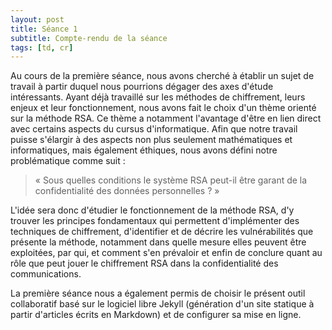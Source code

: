 ```yaml
---
layout: post
title: Séance 1
subtitle: Compte-rendu de la séance
tags: [td, cr]
---
```


Au cours de la première séance, nous avons cherché à établir un sujet de travail à partir duquel nous pourrions dégager des axes d'étude intéressants. Ayant déjà travaillé sur les méthodes de chiffrement, leurs enjeux et leur fonctionnement, nous avons fait le choix d'un thème orienté sur la méthode RSA. Ce thème a notamment l'avantage d'être en lien direct avec certains aspects du cursus d'informatique. Afin que notre travail puisse s'élargir à des aspects non plus seulement mathématiques et informatiques, mais également éthiques, nous avons défini notre problématique comme suit : 

> « Sous quelles conditions le système RSA peut-il être garant de la confidentialité des données personnelles ? »

L'idée sera donc d'étudier le fonctionnement de la méthode RSA, d'y trouver les principes fondamentaux qui permettent d'implémenter des techniques de chiffrement, d'identifier et de décrire les vulnérabilités que présente la méthode, notamment dans quelle mesure elles peuvent être exploitées, par qui, et comment s'en prévaloir et enfin de conclure quant au rôle que peut jouer le chiffrement RSA dans la confidentialité des communications.

La première séance nous a également permis de choisir le présent outil collaboratif basé sur le logiciel libre Jekyll (génération d'un site statique à partir d'articles écrits en Markdown) et de configurer sa mise en ligne.
